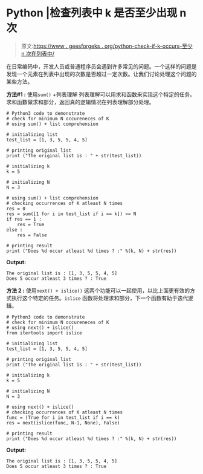# Python |检查列表中 k 是否至少出现 n 次

> 原文:[https://www . geesforgeks . org/python-check-if-k-occurs-至少 n 次在列表中/](https://www.geeksforgeeks.org/python-check-if-k-occurs-atleast-n-times-in-a-list/)

在日常编码中，开发人员或普通程序员会遇到许多常见的问题。一个这样的问题是发现一个元素在列表中出现的次数是否超过一定次数。让我们讨论处理这个问题的某些方法。

**方法#1 :** 使用`sum()` +列表理解
列表理解可以用求和函数来实现这个特定的任务。求和函数做求和部分，返回真的逻辑情况在列表理解部分处理。

```
# Python3 code to demonstrate 
# check for minimum N occureneces of K 
# using sum() + list comprehension

# initializing list
test_list = [1, 3, 5, 5, 4, 5]

# printing original list
print ("The original list is : " + str(test_list))

# initializing k 
k = 5

# initializing N
N = 3

# using sum() + list comprehension
# checking occurrences of K atleast N times 
res = 0
res = sum([1 for i in test_list if i == k]) >= N
if res == 1 :
    res = True
else : 
    res = False

# printing result 
print ("Does %d occur atleast %d times ? :" %(k, N) + str(res))
```

**Output:**

```
The original list is : [1, 3, 5, 5, 4, 5]
Does 5 occur atleast 3 times ? : True

```

**方法 2 :** 使用`next() + islice()`
这两个功能可以一起使用，以比上面更有效的方式执行这个特定的任务。`islice` 函数将处理求和部分，下一个函数有助于迭代逻辑。

```
# Python3 code to demonstrate 
# check for minimum N occureneces of K 
# using next() + islice()
from itertools import islice

# initializing list
test_list = [1, 3, 5, 5, 4, 5]

# printing original list
print ("The original list is : " + str(test_list))

# initializing k 
k = 5

# initializing N
N = 3

# using next() + islice()
# checking occurrences of K atleast N times 
func = (True for i in test_list if i == k)
res = next(islice(func, N-1, None), False)

# printing result 
print ("Does %d occur atleast %d times ? :" %(k, N) + str(res))
```

**Output:**

```
The original list is : [1, 3, 5, 5, 4, 5]
Does 5 occur atleast 3 times ? : True

```